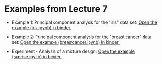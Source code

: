 # Examples from Lecture 7

* Example 1: Principal component analysis for the "iris" data set:
  [Open the example (iris.ipynb) in binder.](https://mybinder.org/v2/gh/andersle/chemometrics/main?urlpath=/tree/lectures%2Flecture007%2Firis.ipynb)

* Example 2: Principal component analysis for the "breast cancer" data set:
  [Open the example (breastcancer.ipynb) in binder.](https://mybinder.org/v2/gh/andersle/chemometrics/main?urlpath=/tree/lectures%2Flecture007%2Fbreastcancer.ipynb)

* Experiment - Analysis of a mixture design:
  [Open the example (sunrise.ipynb) in binder.](https://mybinder.org/v2/gh/andersle/chemometrics/main?urlpath=/tree/lectures%2Flecture007%2Fsunrise.ipynb)


